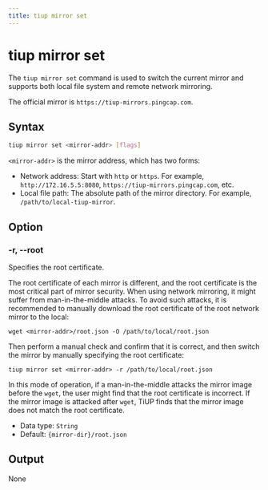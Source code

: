 ```yaml
---
title: tiup mirror set
---
```


# tiup mirror set

The `tiup mirror set` command is used to switch the current mirror and supports both local file system and remote network mirroring.

The official mirror is `https://tiup-mirrors.pingcap.com`.

## Syntax

```sh
tiup mirror set <mirror-addr> [flags]
```

`<mirror-addr>` is the mirror address, which has two forms:

- Network address: Start with `http` or `https`. For example, `http://172.16.5.5:8080`, `https://tiup-mirrors.pingcap.com`, etc.
- Local file path: The absolute path of the mirror directory. For example, `/path/to/local-tiup-mirror`.

## Option

### -r, --root

Specifies the root certificate.

The root certificate of each mirror is different, and the root certificate is the most critical part of mirror security. When using network mirroring, it might suffer from man-in-the-middle attacks. To avoid such attacks, it is recommended to manually download the root certificate of the root network mirror to the local:

```
wget <mirror-addr>/root.json -O /path/to/local/root.json
```

Then perform a manual check and confirm that it is correct, and then switch the mirror by manually specifying the root certificate:

```
tiup mirror set <mirror-addr> -r /path/to/local/root.json
```

In this mode of operation, if a man-in-the-middle attacks the mirror image before the `wget`, the user might find that the root certificate is incorrect. If the mirror image is attacked after `wget`, TiUP finds that the mirror image does not match the root certificate.

- Data type: `String`
- Default: `{mirror-dir}/root.json`

## Output

None